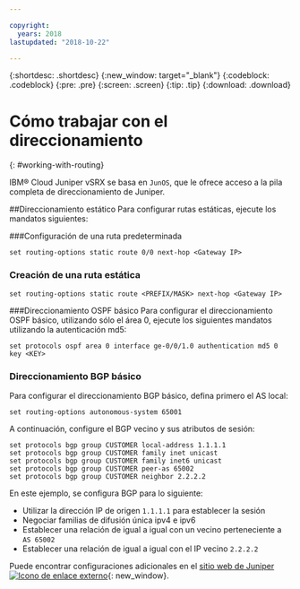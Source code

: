 ```yaml
---

copyright:
  years: 2018
lastupdated: "2018-10-22"

---
```


{:shortdesc: .shortdesc}
{:new_window: target="_blank"}
{:codeblock: .codeblock}
{:pre: .pre}
{:screen: .screen}
{:tip: .tip}
{:download: .download}

# Cómo trabajar con el direccionamiento
{: #working-with-routing}

IBM® Cloud Juniper vSRX se basa en `JunOS`, que le ofrece acceso a la pila completa de direccionamiento de Juniper.

##Direccionamiento estático
Para configurar rutas estáticas, ejecute los mandatos siguientes:

###Configuración de una ruta predeterminada
```
set routing-options static route 0/0 next-hop <Gateway IP>
```

### Creación de una ruta estática
```
set routing-options static route <PREFIX/MASK> next-hop <Gateway IP>
```  

###Direccionamiento OSPF básico
Para configurar el direccionamiento OSPF básico, utilizando sólo el área 0, ejecute los siguientes mandatos utilizando la autenticación md5:

```
set protocols ospf area 0 interface ge-0/0/1.0 authentication md5 0 key <KEY>
```

### Direccionamiento BGP básico
Para configurar el direccionamiento BGP básico, defina primero el AS local:

```
set routing-options autonomous-system 65001
```

A continuación, configure el BGP vecino y sus atributos de sesión:

```
set protocols bgp group CUSTOMER local-address 1.1.1.1
set protocols bgp group CUSTOMER family inet unicast
set protocols bgp group CUSTOMER family inet6 unicast
set protocols bgp group CUSTOMER peer-as 65002
set protocols bgp group CUSTOMER neighbor 2.2.2.2
```

En este ejemplo, se configura BGP para lo siguiente:

* Utilizar la dirección IP de origen `1.1.1.1` para establecer la sesión
* Negociar familias de difusión única ipv4 e ipv6
* Establecer una relación de igual a igual con un vecino perteneciente a `AS 65002`
* Establecer una relación de igual a igual con el IP vecino `2.2.2.2`

Puede encontrar configuraciones adicionales en el [sitio web de Juniper ![Icono de enlace externo](../../icons/launch-glyph.svg "Icono de enlace externo")](https://www.juniper.net/documentation/en_US/junos11.4/information-products/topic-collections/config-guide-routing/config-guide-routing.pdf){: new_window}.
